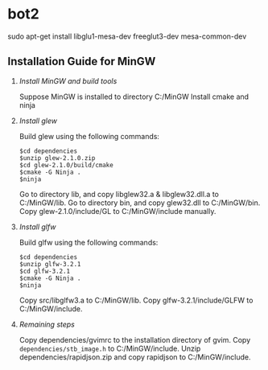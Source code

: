 # bot2

sudo apt-get install libglu1-mesa-dev freeglut3-dev mesa-common-dev

## Installation Guide for MinGW
1. _Install MinGW and build tools_

   Suppose MinGW is installed to directory C:/MinGW
   Install cmake and ninja 

2. _Install glew_

   Build glew using the following commands:
      ```
      $cd dependencies
      $unzip glew-2.1.0.zip
      $cd glew-2.1.0/build/cmake
      $cmake -G Ninja .
      $ninja
      ```
   Go to directory lib, and copy libglew32.a & libglew32.dll.a to C:/MinGW/lib.
   Go to directory bin, and copy glew32.dll to C:/MinGW/bin.
   Copy glew-2.1.0/include/GL to C:/MinGW/include manually.

3. _Install glfw_

   Build glfw using the following commands:
      ```
      $cd dependencies
      $unzip glfw-3.2.1
      $cd glfw-3.2.1
      $cmake -G Ninja .
      $ninja
      ```
   Copy src/libglfw3.a to C:/MinGW/lib.
   Copy glfw-3.2.1/include/GLFW to C:/MinGW/include.

4. _Remaining steps_

   Copy dependencies/gvimrc to the installation directory of gvim.
   Copy ```dependencies/stb_image.h``` to C:/MinGW/include.
   Unzip dependencies/rapidjson.zip and copy rapidjson to C:/MinGW/include.


